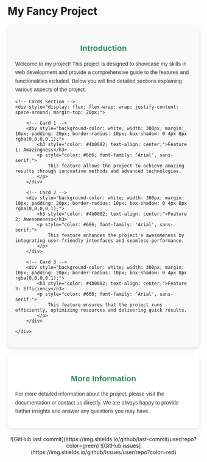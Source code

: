 # My Fancy Project

<div style="padding: 20px; background-color: #f9f9f9; border-radius: 10px; box-shadow: 0 4px 8px rgba(0,0,0,0.1);">
    <h2 style="color: #2e8b57; text-align: center; font-family: 'Arial', sans-serif;">Introduction</h2>
    <p style="color: #333; font-family: 'Arial', sans-serif; line-height: 1.6;">
        Welcome to my project! This project is designed to showcase my skills in web development and provide a comprehensive guide to the features and functionalities included. Below you will find detailed sections explaining various aspects of the project.
    </p>
    
    <!-- Cards Section -->
    <div style="display: flex; flex-wrap: wrap; justify-content: space-around; margin-top: 20px;">
        
        <!-- Card 1 -->
        <div style="background-color: white; width: 300px; margin: 10px; padding: 20px; border-radius: 10px; box-shadow: 0 4px 8px rgba(0,0,0,0.1);">
            <h3 style="color: #4b0082; text-align: center;">Feature 1: Amazingness</h3>
            <p style="color: #666; font-family: 'Arial', sans-serif;">
                This feature allows the project to achieve amazing results through innovative methods and advanced technologies.
            </p>
        </div>
        
        <!-- Card 2 -->
        <div style="background-color: white; width: 300px; margin: 10px; padding: 20px; border-radius: 10px; box-shadow: 0 4px 8px rgba(0,0,0,0.1);">
            <h3 style="color: #4b0082; text-align: center;">Feature 2: Awesomeness</h3>
            <p style="color: #666; font-family: 'Arial', sans-serif;">
                This feature enhances the project's awesomeness by integrating user-friendly interfaces and seamless performance.
            </p>
        </div>

        <!-- Card 3 -->
        <div style="background-color: white; width: 300px; margin: 10px; padding: 20px; border-radius: 10px; box-shadow: 0 4px 8px rgba(0,0,0,0.1);">
            <h3 style="color: #4b0082; text-align: center;">Feature 3: Efficiency</h3>
            <p style="color: #666; font-family: 'Arial', sans-serif;">
                This feature ensures that the project runs efficiently, optimizing resources and delivering quick results.
            </p>
        </div>

    </div>
</div>

<!-- More Information Section -->
<div style="padding: 20px; background-color: #fff; border-radius: 10px; box-shadow: 0 4px 8px rgba(0,0,0,0.1); margin-top: 20px;">
    <h2 style="color: #2e8b57; text-align: center; font-family: 'Arial', sans-serif;">More Information</h2>
    <p style="color: #333; font-family: 'Arial', sans-serif; line-height: 1.6;">
        For more detailed information about the project, please visit the documentation or contact us directly. We are always happy to provide further insights and answer any questions you may have.
    </p>
</div>

<!-- Badges -->
<div style="text-align: center; margin-top: 20px;">
    ![GitHub last commit](https://img.shields.io/github/last-commit/user/repo?color=green)
    ![GitHub issues](https://img.shields.io/github/issues/user/repo?color=red)
</div>
